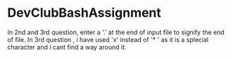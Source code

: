 # DevClubBashAssignment
In 2nd and 3rd question, enter a '.' at the end of input file to signify the end of file.
In 3rd question , i have used 'x' instead of '* ' as it is a splecial character and i cant find a way around it.
